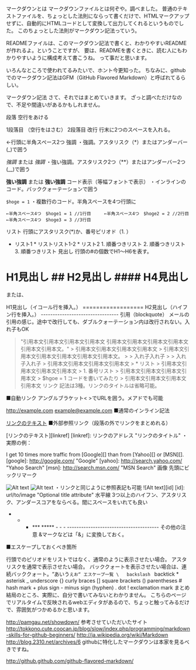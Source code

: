 マークダウンとは
マークダウンファイルとは何ぞや。調べました。
普通のテキストファイルを、ちょっとした法則にならって書くだけで、HTMLマークアップせずに、自動的にHTMLコードとして変換して出力してくれるというものでした。
このちょっとした法則がマークダウン記法っていう。

READMEファイルは、このマークダウン記法で書くと、わかりやすいREADMEが作れるよ。ということですが、
要は、READMEを書くときに、読む人にもわかりやすいように構成考えて書こうね。
って事だと思います。

いろんなところで使われてるみたいで、ホント今更知った。
ちなみに、githubでのマークダウン記法はGFM（GitHub Flavored Markdown）と呼ばれてるらしい。

マークダウン記法
さて、それではまとめていきます。
ざっと調べただけなので、不足や間違いがあるかもしれません。

段落
空行をあける

1段落目 （空行をはさむ） 2段落目
改行
行末に2つのスペースを入れる。

  ←行頭に半角スペース2つ
強調
・強調。アスタリスク（*）またはアンダーバー(_)で囲う

*強調* または _強調_
・強い強調。アスタリスク2つ（**）またはアンダーバー2つ(__)で囲う

**強い強調** または __強い強調__
コード表示（等幅フォントで表示）
・インラインのコード。バッククォーテーションで囲う

`$hoge = 1`
・複数行のコード。半角スペースを4つ行頭に

    ←半角スペース4つ　$hoge1 = 1 //1行目     ←半角スペース4つ　$hoge2 = 2 //2行目     ←半角スペース4つ　$hoge3 = 3 //3行目
リスト
行頭にアスタリスク(*)か、番号ピリオド（1. ）

* リスト1 * リストリスト1-2 * リスト2  1. 順番つきリスト 2. 順番つきリスト 3. 順番つきリスト
見出し
行頭の#の個数でH1～H6を表す。

# H1見出し ## H2見出し #### H4見出し
または、

H1見出し（イコール行を挿入。） ==================  H2見出し（ハイフン行を挿入。） ---------------------------------
引用（blockquote）
メールの引用の感じ。途中で改行しても、ダブルクォーテーション内は改行されない。入れ子もOK

> "引用本文引用本文引用本文引用本文 引用本文引用本文引用本文引用本文引用本文引用本文。"  > 引用本文引用本文引用本文引用本文 > 引用本文引用本文引用本文引用本文引用本文引用本文。 > > 入れ子入れ子 > > 入れ子入れ子 > 引用本文引用本文引用本文引用本文 > * リスト > 引用本文引用本文引用本文引用本文 > 1. 番号リスト > 引用本文引用本文引用本文引用本文 > $hgoe = 1 コードを書いてみたり > 引用本文引用本文引用本文引用本文
リンク
記法は3種。リンクのタイトルは省略可能。

■自動リンク
アングルブラケット< >でURLを囲う。メアドでも可能

<http://example.com> <example@example.com>
■通常のインライン記法

[リンクのテキスト](リンクのアドレス "リンクのタイトル")
■外部参照リンク（段落の外でリンクをまとめれる）

[リンクのテキスト][linkref]  [linkref]: リンクのアドレス "リンクのタイトル"
・実際の例：

I get 10 times more traffic from [Google][] than from [Yahoo][] or [MSN][].  [google]: http://google.com/        "Google" [yahoo]:  http://search.yahoo.com/  "Yahoo Search" [msn]:    http://search.msn.com/    "MSN Search"
画像
先頭にビックリマーク

![Alt text](/path/to/img.jpg) ![Alt text](/path/to/img.jpg "Optional title")  ・リンクと同じように参照表記も可能 ![Alt text][id]  [id]: url/to/image  "Optional title attribute"
水平線
3つ以上のハイフン、アスタリスク、アンダースコアをならべる。間にスペースをいれても良い

* * * *** ***** - - - ---------------------------------------
その他の注意
&マークなどは「&amp;」に変換しておく。

■エスケープしておくべき箇所

行頭でのピリオドをリストではなく、通常のように表示させたい場合。
アスタリスクを通常で表示させたい場合。
バッククォートを表示させたい場合は、連続バッククォート。“あいう`えお“
エスケープ一覧
\   backslash `   backtick *   asterisk _   underscore {}  curly braces []  square brackets ()  parentheses #   hash mark +   plus sign -   minus sign (hyphen) .   dot !   exclamation mark
まとめ
結局のところ、実際に、自分で書いてみないとわかりません。
こちらのページでリアルタイムで反映されるwebエディタがあるので、ちょっと触ってみるだけで、雰囲気がつかめるかと思います。

http://pamgau.net/showdown/
参考させていただいたサイト
http://tokkono.cute.coocan.jp/blog/slow/index.php/programming/markdown-skills-for-github-beginners/
http://ja.wikipedia.org/wiki/Markdown
http://blog.2310.net/archives/6
githubに特化したマークダウンは本家を見るべきですね。

http://github.github.com/github-flavored-markdown/
